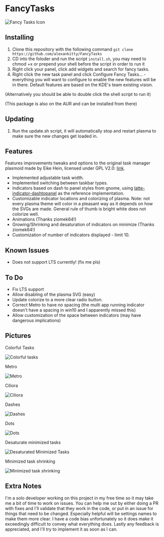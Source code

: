 # FancyTasks

![Fancy Tasks Icon](https://github.com/alexankitty/Plasma-Customizable-TaskManager/blob/main/FancyTasks.png?raw=true)

## Installing

1. Clone this repository with the following command `git clone https://github.com/alexankitty/FancyTasks`
2. CD into the foloder and run the script `install.sh`, you may need to chmod +x or prepend your shell before the script in order to run it
3. Right click your panel, click add widgets and search for fancy tasks.
4. Right click the new task panel and click Configure Fancy Tasks... - everything you will want to configure to enable the new features will be in there. Default features are based on the KDE's team existing vision.

(Alternatively you should be able to double click the shell script to run it)

(This package is also on the AUR and can be installed from there)

## Updating

1. Run the update.sh script, it will automatically stop and restart plasma to make sure the new changes get loaded in.

## Features

Features improvements tweaks and options to the original task manager plasmoid made by Eike Hein, licensed under GPL V2.0: [link](https://github.com/KDE/plasma-desktop/tree/master/applets/taskmanager).

* Implemented adjustable task width.
* Implemented switching between taskbar types.
* Indicators based on dash to panel styles from gnome, using [latte-indicator-dashtopanel](https://github.com/psifidotos/latte-indicator-dashtopanel) as the reference implementation.
* Customizable indicator locations and colorizing of plasma. Note: not every plasma theme will color in a pleasant way as it depends on how the SVGs are made. General rule of thumb is bright white does not colorize well.
* Animations (Thanks ziomek64!)
* Growing/Shrinking and desaturation of indicators on minimize (Thanks ziomek64!)
* Customization of number of indicators displayed - limit 10.


## Known Issues
* Does not support LTS currently! (fix me pls)

## To Do
* Fix LTS support
* Allow disabling of the plasma SVG (easy)
* Update colorize to a more clear radio button.
* Correct Metro to have *no* spacing (the multi app running indicator doesn't have a spacing in win10 and I apparently missed this)
* Allow customization of the space between indicators (may have dangerous implications)

## Pictures
Colorful Tasks  

![Colorful tasks](https://github.com/alexankitty/FancyTasks/blob/main/docs/colorfulicons%20crop.png?raw=true)

Metro  

![Metro](https://github.com/alexankitty/FancyTasks/blob/main/docs/metro.png?raw=true)

Ciliora  

![Ciliora](https://github.com/alexankitty/FancyTasks/blob/main/docs/ciliora.png?raw=true)

Dashes  

![Dashes](https://github.com/alexankitty/FancyTasks/blob/main/docs/dashes.png?raw=true)

Dots  

![Dots](https://github.com/alexankitty/FancyTasks/blob/main/docs/dots.png?raw=true)

Desaturate minimized tasks  

![Desaturated Minimized Tasks](https://github.com/alexankitty/FancyTasks/blob/main/docs/desaturate%20crop.png?raw=true)

Minimized task shrinking  

![Minimized task shrinking](https://github.com/alexankitty/FancyTasks/blob/main/docs/shrink%20crop.png?raw=true)

## Extra Notes
I'm a solo developer working on this project in my free time so it may take me a bit of time to work on issues. You can help me out by either doing a PR with fixes and I'll validate that they work in the code, or put in an issue for things that need to be changed.
Especially helpful will be settings names to make them more clear. I have a code bias unfortunately so it does make it exceedingly difficult to convey what everything does.
Lastly any feedback is appreciated, and I'll try to implement it as soon as I can.
